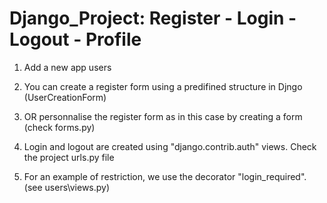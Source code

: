 # Django_Project: Register - Login - Logout - Profile

1. Add a new app users

2. You can create a register form using a predifined structure in Djngo (UserCreationForm)

3. OR personnalise the register form as in this case by creating a form (check forms.py)

4. Login and logout are created using "django.contrib.auth" views. Check the project urls.py file

5. For an example of restriction, we use the decorator "login_required". (see users\views.py)
